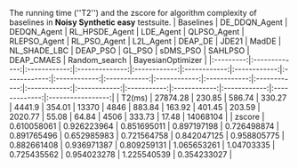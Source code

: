 ﻿﻿﻿The running time (''T2'') and the zscore for algorithm complexity of baselines in **Noisy Synthetic easy** testsuite.
 | Baselines | DE_DDQN_Agent | DEDQN_Agent  | RL_HPSDE_Agent | LDE_Agent    | QLPSO_Agent  | RLEPSO_Agent | RL_PSO_Agent | L2L_Agent    | DEAP_DE      | JDE21        | MadDE        | NL_SHADE_LBC | DEAP_PSO     | GL_PSO       | sDMS_PSO    | SAHLPSO      | DEAP_CMAES   | Random_search | BayesianOptimizer |
|:---------:|:-------------:|:------------:|:--------------:|:------------:|:------------:|:------------:|:------------:|:------------:|:------------:|:------------:|:------------:|:------------:|:------------:|:------------:|:-----------:|:------------:|:------------:|:-------------:|:-----------------:|
| T2(ms)        | 27874.28      | 230.85       | 586.74         | 330.27       | 4441.9       | 354.01       | 13370        | 4846         | 883.84       | 163.92       | 401.45       | 203.59       | 2020.77      | 55.08        | 64.84       | 4506         | 333.73       | 17.48         | 14068104          |
| zscore    | 0.610058061   | 0.926223964  | 0.851695011    | 0.897197198  | 0.726498874  | 0.891765496  | 0.652985983  | 0.721564758  | 0.842047125  | 0.958805775  | 0.882661408  | 0.936971387  | 0.809259131  | 1.065653261  | 1.04703335  | 0.725435562  | 0.954023278  | 1.225540539   | 0.354233027       |
